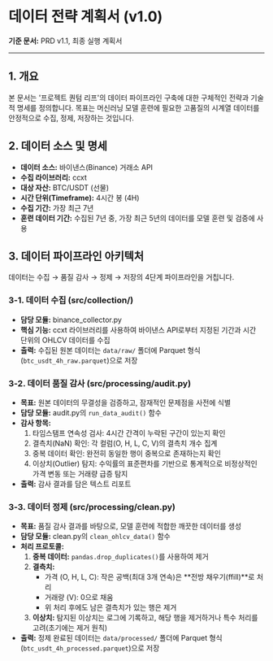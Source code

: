 # 데이터 전략 계획서 (v1.0)

**기준 문서:** PRD v1.1, 최종 실행 계획서

---

## 1. 개요
본 문서는 '프로젝트 퀀텀 리프'의 데이터 파이프라인 구축에 대한 구체적인 전략과 기술적 명세를 정의합니다. 목표는 머신러닝 모델 훈련에 필요한 고품질의 시계열 데이터를 안정적으로 수집, 정제, 저장하는 것입니다.

## 2. 데이터 소스 및 명세
- **데이터 소스:** 바이낸스(Binance) 거래소 API
- **수집 라이브러리:** ccxt
- **대상 자산:** BTC/USDT (선물)
- **시간 단위(Timeframe):** 4시간 봉 (4H)
- **수집 기간:** 가장 최근 7년
- **훈련 데이터 기간:** 수집된 7년 중, 가장 최근 5년의 데이터를 모델 훈련 및 검증에 사용

## 3. 데이터 파이프라인 아키텍처
데이터는 수집 → 품질 감사 → 정제 → 저장의 4단계 파이프라인을 거칩니다.

### 3-1. 데이터 수집 (src/collection/)
- **담당 모듈:** binance_collector.py
- **핵심 기능:** ccxt 라이브러리를 사용하여 바이낸스 API로부터 지정된 기간과 시간 단위의 OHLCV 데이터를 수집
- **출력:** 수집된 원본 데이터는 `data/raw/` 폴더에 Parquet 형식(`btc_usdt_4h_raw.parquet`)으로 저장

### 3-2. 데이터 품질 감사 (src/processing/audit.py)
- **목표:** 원본 데이터의 무결성을 검증하고, 잠재적인 문제점을 사전에 식별
- **담당 모듈:** audit.py의 `run_data_audit()` 함수
- **감사 항목:**
    1. 타임스탬프 연속성 검사: 4시간 간격이 누락된 구간이 있는지 확인
    2. 결측치(NaN) 확인: 각 컬럼(O, H, L, C, V)의 결측치 개수 집계
    3. 중복 데이터 확인: 완전히 동일한 행이 중복으로 존재하는지 확인
    4. 이상치(Outlier) 탐지: 수익률의 표준편차를 기반으로 통계적으로 비정상적인 가격 변동 또는 거래량 급증 탐지
- **출력:** 감사 결과를 담은 텍스트 리포트

### 3-3. 데이터 정제 (src/processing/clean.py)
- **목표:** 품질 감사 결과를 바탕으로, 모델 훈련에 적합한 깨끗한 데이터를 생성
- **담당 모듈:** clean.py의 `clean_ohlcv_data()` 함수
- **처리 프로토콜:**
    1. **중복 데이터:** `pandas.drop_duplicates()`를 사용하여 제거
    2. **결측치:**
        - 가격 (O, H, L, C): 작은 공백(최대 3개 연속)은 **전방 채우기(ffill)**로 처리
        - 거래량 (V): 0으로 채움
        - 위 처리 후에도 남은 결측치가 있는 행은 제거
    3. **이상치:** 탐지된 이상치는 로그에 기록하고, 해당 행을 제거하거나 특수 처리를 고려(초기에는 제거 원칙)
- **출력:** 정제 완료된 데이터는 `data/processed/` 폴더에 Parquet 형식(`btc_usdt_4h_processed.parquet`)으로 저장
